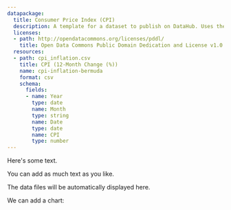 ```yaml
---
datapackage:
  title: Consumer Price Index (CPI)
  description: A template for a dataset to publish on DataHub. Uses the Data Package metadata.
  licenses:
  - path: http://opendatacommons.org/licenses/pddl/
    title: Open Data Commons Public Domain Dedication and License v1.0
  resources:
  - path: cpi_inflation.csv
    title: CPI (12-Month Change (%))
    name: cpi-inflation-bermuda
    format: csv
    schema:
      fields:
      - name: Year
        type: date
        name: Month
        type: string
        name: Date
        type: date
        name: CPI
        type: number
---
```


Here's some text.

You can add as much text as you like.

<LineChart
  data="./cpi_inflation.csv"
  title="CPI (12-month change %)"
  xAxis="Date"
  yAxis="CPI"
/>

The data files will be automatically displayed here.

We can add a chart:


